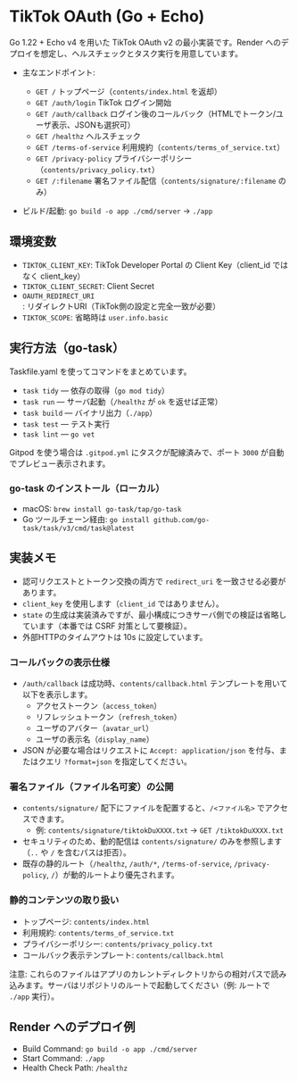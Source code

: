 # TikTok OAuth (Go + Echo)

Go 1.22 + Echo v4 を用いた TikTok OAuth v2 の最小実装です。Render へのデプロイを想定し、ヘルスチェックとタスク実行を用意しています。

- 主なエンドポイント:
  - `GET /` トップページ（`contents/index.html` を返却）
  - `GET /auth/login` TikTok ログイン開始
  - `GET /auth/callback` ログイン後のコールバック（HTMLでトークン/ユーザ表示、JSONも選択可）
  - `GET /healthz` ヘルスチェック
  - `GET /terms-of-service` 利用規約（`contents/terms_of_service.txt`）
  - `GET /privacy-policy` プライバシーポリシー（`contents/privacy_policy.txt`）
  - `GET /:filename` 署名ファイル配信（`contents/signature/:filename` のみ）

- ビルド/起動: `go build -o app ./cmd/server` → `./app`

## 環境変数
- `TIKTOK_CLIENT_KEY`: TikTok Developer Portal の Client Key（client_id ではなく client_key）
- `TIKTOK_CLIENT_SECRET`: Client Secret
- `OAUTH_REDIRECT_URI`: リダイレクトURI（TikTok側の設定と完全一致が必要）
- `TIKTOK_SCOPE`: 省略時は `user.info.basic`

## 実行方法（go-task）
Taskfile.yaml を使ってコマンドをまとめています。

- `task tidy` — 依存の取得（`go mod tidy`）
- `task run` — サーバ起動（`/healthz` が `ok` を返せば正常）
- `task build` — バイナリ出力（`./app`）
- `task test` — テスト実行
- `task lint` — `go vet`

Gitpod を使う場合は `.gitpod.yml` にタスクが配線済みで、ポート `3000` が自動でプレビュー表示されます。

### go-task のインストール（ローカル）
- macOS: `brew install go-task/tap/go-task`
- Go ツールチェーン経由: `go install github.com/go-task/task/v3/cmd/task@latest`

## 実装メモ
- 認可リクエストとトークン交換の両方で `redirect_uri` を一致させる必要があります。
- `client_key` を使用します（`client_id` ではありません）。
- `state` の生成は実装済みですが、最小構成につきサーバ側での検証は省略しています（本番では CSRF 対策として要検証）。
- 外部HTTPのタイムアウトは 10s に設定しています。

### コールバックの表示仕様
- `/auth/callback` は成功時、`contents/callback.html` テンプレートを用いて以下を表示します。
  - アクセストークン（`access_token`）
  - リフレッシュトークン（`refresh_token`）
  - ユーザのアバター（`avatar_url`）
  - ユーザの表示名（`display_name`）
- JSON が必要な場合はリクエストに `Accept: application/json` を付与、またはクエリ `?format=json` を指定してください。

### 署名ファイル（ファイル名可変）の公開
- `contents/signature/` 配下にファイルを配置すると、`/<ファイル名>` でアクセスできます。
  - 例: `contents/signature/tiktokDuXXXX.txt` → `GET /tiktokDuXXXX.txt`
- セキュリティのため、動的配信は `contents/signature/` のみを参照します（`..` や `/` を含むパスは拒否）。
- 既存の静的ルート（`/healthz`, `/auth/*`, `/terms-of-service`, `/privacy-policy`, `/`）が動的ルートより優先されます。

### 静的コンテンツの取り扱い
- トップページ: `contents/index.html`
- 利用規約: `contents/terms_of_service.txt`
- プライバシーポリシー: `contents/privacy_policy.txt`
- コールバック表示テンプレート: `contents/callback.html`

注意: これらのファイルはアプリのカレントディレクトリからの相対パスで読み込みます。サーバはリポジトリのルートで起動してください（例: ルートで `./app` 実行）。

## Render へのデプロイ例
- Build Command: `go build -o app ./cmd/server`
- Start Command: `./app`
- Health Check Path: `/healthz`
